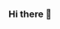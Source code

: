 ### Hi there 👋

<!--
**Joseph123231/Joseph123231** is a ✨ _special_ ✨ repository because its `README.md` (this file) appears on your GitHub profile.

Here are some ideas to get you started:

- 🔭 I’m currently working on The python
- 🌱 I’m currently learning Python
- 🤔 I’m looking for help with ...
- 😄 Pronouns: ... Fried / Chicken
- ⚡ Fun fact: ... When the dun goes down Ethan is robbing the town

<img src="{![HTML5]https://img.shields.io/badge/html5-%23E34F26.svg?style=for-the-badge&logo=html5&logoColor=white}" />
<img src="{BadgeURLHere}" />
<img src="{BadgeURLHere}" />
<img src="{BadgeURLHere}" />
<img src="{BadgeURLHere}" />
